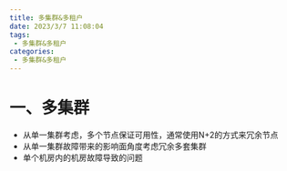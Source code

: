 ```yaml
---
title: 多集群&多租户
date: 2023/3/7 11:08:04
tags: 
 - 多集群&多租户
categories: 
 - 多集群&多租户
---
```




# 一、多集群

- 从单一集群考虑，多个节点保证可用性，通常使用N+2的方式来冗余节点
- 从单一集群故障带来的影响面角度考虑冗余多套集群
- 单个机房内的机房故障导致的问题